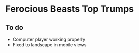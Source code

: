 # Ferocious Beasts Top Trumps

## To do

- Computer player working properly
- Fixed to landscape in mobile views